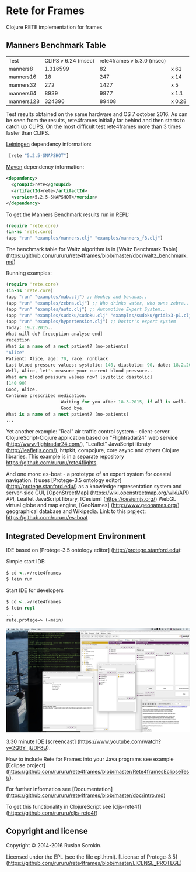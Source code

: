 Rete for Frames
====

Clojure RETE implementation for frames

Manners Benchmark Table
----

<table>
<tr><td>Test</td><td>CLIPS v 6.24 (msec)</td><td>rete4frames v 5.3.0 (msec)</td></tr>
<tr><td>manners8</td><td>1.316599</td><td>82</td><td>x 61</td></tr>
<tr><td>manners16</td><td>18</td><td>247</td><td>x 14</td></tr>
<tr><td>manners32</td><td>272</td><td>1427</td><td>x 5</td></tr>
<tr><td>manners64</td><td>8939</td><td>9877</td><td>x 1.1</td></tr>
<tr><td>manners128</td><td>324396</td><td>89408</td><td>x 0.28</td></tr>
</table>

Test results obtained on the same hardware and OS 7 october 2016.
As can be seen from the results, rete4frames initially far behind and then starts to catch up CLIPS.
On the most difficult test rete4frames more than 3 times faster than CLIPS.

[Leiningen](https://github.com/technomancy/leiningen) dependency information:

```clj
 [rete "5.2.5-SNAPSHOT"]
```
[Maven](http://maven.apache.org/) dependency information:

```xml
<dependency>
  <groupId>rete</groupId>
  <artifactId>rete</artifactId>
  <version>5.2.5-SNAPSHOT</version>
</dependency>
```
To get the Manners Benchmark results run in REPL:

```clj
(require 'rete.core)
(in-ns 'rete.core)
(app "run" "examples/manners.clj" "examples/manners_f8.clj")
```
The benchmark table for Waltz algorithm is in [Waltz Benchmark Table] (https://github.com/rururu/rete4frames/blob/master/doc/waltz_benchmark.md)

Running examples:
```clj
(require 'rete.core)
(in-ns 'rete.core)
(app "run" "examples/mab.clj") ;; Monkey and bananas..
(app "run" "examples/zebra.clj") ;; Who drinks water, who owns zebra..
(app "run" "examples/auto.clj") ;; Automotive Expert System..
(app "run" "examples/sudoku/sudoku.clj" "examples/sudoku/grid3x3-p1.clj") ;; Game "Sudoku"
(app "run" "examples/hypertension.clj") ;; Doctor's expert system
Today: 19.2.2015..
What will do? [reception analyse end]
reception
What is a name of a next patient? (no-patients)
"Alice"
Patient: Alice, age: 70, race: nonblack
Last blood pressure values: systolic: 140, diastolic: 90, date: 18.2.2015
Well, Alice, let's measure your current blood pressure..
What are blood pressure values now? [systolic diastolic]
[140 90]
Good, Alice.
Continue prescribed medication.
                     Waiting for you after 18.3.2015, if all is well.
                     Good bye.
What is a name of a next patient? (no-patients)
...
```
Yet another example: "Real" air traffic control system - client-server ClojureScript-Clojure application based on "Flightradar24"  web service (http://www.flightradar24.com/), "Leaflet" JavaScript libraty (http://leafletjs.com/), httpkit, compojure, core.async and others Clojure libraries. This example is in a separate repository https://github.com/rururu/rete4flights.

And one more: es-boat - a prototype of an expert system for coastal navigation. It uses [Protege-3.5 ontology editor] (http://protege.stanford.edu/) as a knowledge representation system and server-side GUI, [OpenStreetMap] (https://wiki.openstreetmap.org/wiki/API) API, Leaflet JavaScript library, [Cesium] (https://cesiumjs.org/) WebGL virtual globe and map engine, [GeoNames] (http://www.geonames.org/) geographical database and Wikipedia. Link to this prpject: https://github.com/rururu/es-boat

Integrated Development Environment
----

IDE based on [Protege-3.5 ontology editor] (http://protege.stanford.edu):

Simple start IDE:
```clj
$ cd <..>/rete4frames
$ lein run
```
Start IDE for developers
```clj
$ cd <..>/rete4frames
$ lein repl
...
rete.protege=> (-main)
```

![screenshot](screenshot.jpg)

3.30 minute IDE [screencast] (https://www.youtube.com/watch?v=2Q9Y_jUDF8U).

How to include Rete for Frames into your Java programs see example [Eclipse project] (https://github.com/rururu/rete4frames/blob/master/Rete4framesEclipseTest/).

For further information see [Documentation] (https://github.com/rururu/rete4frames/blob/master/doc/intro.md)

To get this functionality in ClojureScript see [cljs-rete4f] (https://github.com/rururu/cljs-rete4f)

Copyright and license
----

Copyright © 2014-2016 Ruslan Sorokin.

Licensed under the EPL (see the file epl.html).
[License of Protege-3.5] (https://github.com/rururu/rete4frames/blob/master/LICENSE_PROTEGE)
